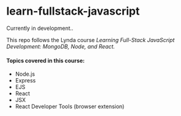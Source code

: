 # learn-fullstack-javascript
Currently in development..

This repo follows the Lynda course *Learning Full-Stack JavaScript Development: MongoDB, Node, and React.*
#### Topics covered in this course:
- Node.js
- Express
- EJS
- React
- JSX
- React Developer Tools (browser extension)
